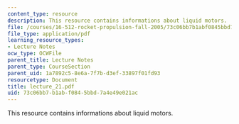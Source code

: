 ```yaml
---
content_type: resource
description: This resource contains informations about liquid motors.
file: /courses/16-512-rocket-propulsion-fall-2005/73c06bb7b1abf0845bbd7a4e49e021ac_lecture_21.pdf
file_type: application/pdf
learning_resource_types:
- Lecture Notes
ocw_type: OCWFile
parent_title: Lecture Notes
parent_type: CourseSection
parent_uid: 1a7892c5-8e6a-7f7b-d3ef-33897f01fd93
resourcetype: Document
title: lecture_21.pdf
uid: 73c06bb7-b1ab-f084-5bbd-7a4e49e021ac
---
```

This resource contains informations about liquid motors.

